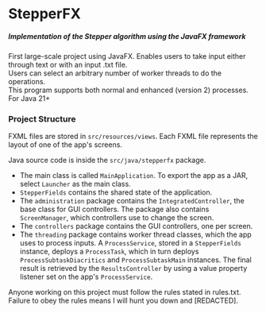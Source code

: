# StepperFX
##### Implementation of the Stepper algorithm using the JavaFX framework  

First large-scale project using JavaFX. 
Enables users to take input either through text or with an input .txt file.  
Users can select an arbitrary number of worker threads to do the operations.  
This program supports both normal and enhanced (version 2) processes.  
For Java 21+

### Project Structure

FXML files are stored in `src/resources/views`.
Each FXML file represents the layout of one of the app's screens.  


Java source code is inside the `src/java/stepperfx` package.  
- The main class is called `MainApplication`. To export the app as a JAR, select `Launcher` as the main class.
- `StepperFields` contains the shared state of the application.  
- The `administration` package contains the `IntegratedController`, the base class for GUI controllers.
The package also contains `ScreenManager`, which controllers use to change the screen.  
- The `controllers` package contains the GUI controllers, one per screen.  
- The `threading` package contains worker thread classes, which the app uses to process inputs.
A `ProcessService`, stored in a `StepperFields` instance, deploys a `ProcessTask`, which in turn
deploys `ProcessSubtaskDiacritics` and `ProcessSubtaskMain` instances. The final result is retrieved
by the `ResultsController` by using a value property listener set on the app's `ProcessService`.

Anyone working on this project must follow the rules stated in rules.txt.
Failure to obey the rules means I will hunt you down and [REDACTED].

